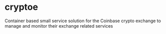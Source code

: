 # cryptoe
Container based small service solution for the Coinbase crypto exchange to manage and monitor their exchange related services
